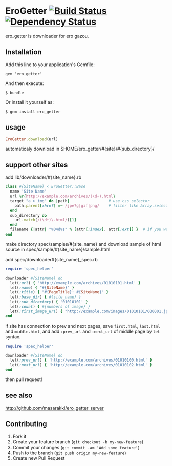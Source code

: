 # EroGetter [![Build Status](https://secure.travis-ci.org/masarakki/ero_getter.png)](http://travis-ci.org/masarakki/ero_getter) [![Dependency Status](https://gemnasium.com/masarakki/ero_getter.png)](http://gemnasium.com/masarakki/ero_getter)

ero_getter is downloader for ero gazou.

## Installation

Add this line to your application's Gemfile:

    gem 'ero_getter'

And then execute:

    $ bundle

Or install it yourself as:

    $ gem install ero_getter

## usage

```ruby
EroGetter.download(url)
```

automaticaly download in $HOME/ero_getter/#{site}/#{sub_directory}/

## support other sites

add lib/downloader/#{site_name}.rb

```ruby
class #{SiteName} < EroGetter::Base
  name 'Site Name'
  url %r{http://example.com/archives/(\d+).html}
  target "a > img" do |path|                 # use css selector
    path.parent[:href] =~ /jpe?g|gif|png/    # filter like Array.select
  end
  sub_directory do
    url.match(/(\d+)\.html/)[1]
  end
  filename {|attr| "%04d%s" % [attr[:index], attr[:ext]] }  # if you want sequencial filename
end
```

make directory spec/samples/#{site_name}
and download sample of html source in spec/sample/#{site_name}/sample.html

add spec/downloader#{site_name}_spec.rb

```ruby
require 'spec_helper'

downloader #{SiteName} do
  let(:url) { 'http://example.com/archives/01010101.html' }
  let(:name) { "#{SiteName}" }
  let(:title) { "#{PageTitle}: #{SiteName}" }
  let(:base_dir) { #{site_name} }
  let(:sub_directory) { '01010101' }
  let(:count) { #{numbers of image} }
  let(:first_image_url) { "http://example.com/images/01010101/000001.jpg" }
end
```

if site has connection to prev and next pages, save `first.html`, `last.html` and `middle.html`,
and add `:prev_url` and `:next_url` of middle page by `let` syntax.

```ruby
require 'spec_helper'

downloader #{SiteName} do
  let(:prev_url) { 'http://example.com/archives/01010100.html' }
  let(:next_url) { 'http://example.com/archives/01010102.html' }
end
```


then pull request!

see also
--------
http://github.com/masarakki/ero_getter_server

## Contributing

1. Fork it
2. Create your feature branch (`git checkout -b my-new-feature`)
3. Commit your changes (`git commit -am 'Add some feature'`)
4. Push to the branch (`git push origin my-new-feature`)
5. Create new Pull Request
